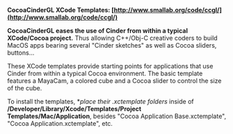 **CocoaCinderGL XCode Templates: [http://www.smallab.org/code/ccgl/](http://www.smallab.org/code/ccgl/)**

**CocoaCinderGL eases the use of Cinder from within a typical XCode/Cocoa project.** Thus allowing C++/Obj-C creative coders to build MacOS apps bearing several "Cinder sketches" as well as Cocoa sliders, buttons...

These XCode templates provide starting points for applications that use Cinder from within a typical Cocoa environment. The basic template features a MayaCam, a colored cube and a Cocoa slider to control the size of the cube.

To install the templates, **place their *.xctemplate folders** inside of **/Developer/Library/Xcode/Templates/Project Templates/Mac/Application**, besides "Cocoa Application Base.xctemplate", "Cocoa Application.xctemplate", etc.